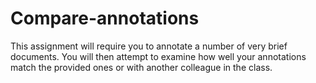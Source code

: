 # Compare-annotations
This assignment will require you to annotate a number of very brief documents. You will then attempt to examine how well your annotations match the provided ones or with another colleague in the class.
